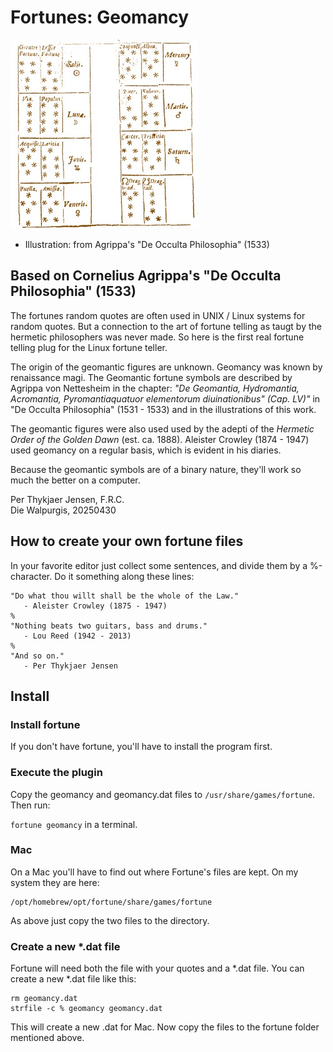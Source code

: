 # Fortunes: Geomancy

![Agrippa's Geomantic Figures](figuresplanetaryrulers.jpg "Geomantic Symbols")

- Illustration: from Agrippa's "De Occulta Philosophia" (1533)

## Based on Cornelius Agrippa's "De Occulta Philosophia" (1533)

The fortunes random quotes are often used in UNIX / Linux systems for random quotes. But a connection to the art of fortune telling as taugt by the hermetic philosophers was never made. So here is the first real fortune telling plug for the Linux fortune teller.

The origin of the geomantic figures are unknown. Geomancy was known by renaissance magi. The Geomantic fortune symbols are described by Agrippa von Nettesheim in the chapter: *"De Geomantia, Hydromantia, Acromantia, Pyromantiaquatuor elementorum diuinationibus" (Cap. LV)"* in "De Occulta Philosophia" (1531 - 1533) and in the illustrations of this work.

The geomantic figures were also used used by the adepti of the *Hermetic Order of the Golden Dawn* (est. ca. 1888). Aleister Crowley (1874 - 1947) used geomancy on a regular basis, which is evident in his diaries. 

Because the geomantic symbols are of a binary nature, they'll work so much the better on a computer.

Per Thykjaer Jensen, F.R.C.   
Die Walpurgis, 20250430   

## How to create your own fortune files

In your favorite editor just collect some sentences, and divide them by a %-character. Do it something along these lines:

~~~~
"Do what thou willt shall be the whole of the Law."
   - Aleister Crowley (1875 - 1947)
%
"Nothing beats two guitars, bass and drums."
   - Lou Reed (1942 - 2013)
%
"And so on."
   - Per Thykjaer Jensen
~~~~



## Install

### Install fortune

If you don't have fortune, you'll have to install the program first. 

### Execute the plugin

Copy the geomancy and geomancy.dat files to `/usr/share/games/fortune`. Then run:

`fortune geomancy` in a terminal. 

### Mac

On a Mac you'll have to find out where Fortune's files are kept. On my system they are here:

~~~~~
/opt/homebrew/opt/fortune/share/games/fortune
~~~~~

As above just copy the two files to the directory.

### Create a new *.dat file

Fortune will need both the file with your quotes and a *.dat file. You can create a new *.dat file like this:

~~~~~
rm geomancy.dat
strfile -c % geomancy geomancy.dat
~~~~~

This will create a new .dat for Mac. Now copy the files to the fortune folder mentioned above.